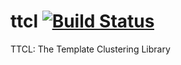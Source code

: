 ttcl [![Build Status](https://travis-ci.org/edgar-gip/ttcl.png?branch=master)](https://travis-ci.org/edgar-gip/ttcl)
====

TTCL: The Template Clustering Library
